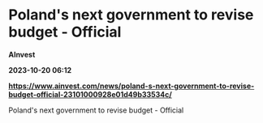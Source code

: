 # Poland's next government to revise budget - Official
**AInvest**

**2023-10-20 06:12**

**https://www.ainvest.com/news/poland-s-next-government-to-revise-budget-official-23101000928e01d49b33534c/**

Poland's next government to revise budget - Official
